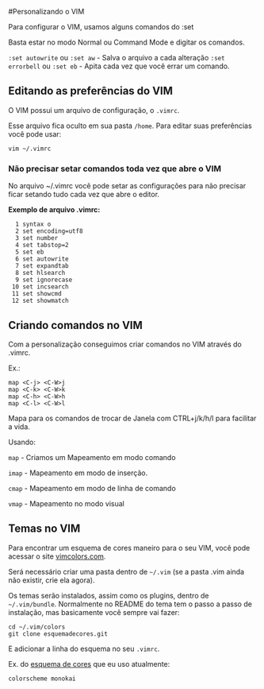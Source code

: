 #Personalizando o VIM

Para configurar o VIM, usamos alguns comandos do :set

Basta estar no modo Normal ou Command Mode e digitar os
comandos.

`:set autowrite` ou `:set aw` - Salva o arquivo a cada alteração
`:set errorbell` ou `:set eb` - Apita cada vez que você errar
um comando.


## Editando as preferências do VIM

O VIM possui um arquivo de configuração, o `.vimrc`.

Esse arquivo fica oculto em sua pasta `/home`. Para editar suas
preferências você pode usar: 

```
vim ~/.vimrc
```

### Não precisar setar comandos toda vez que abre o VIM

No arquivo ~/.vimrc você pode setar as configurações para
não precisar ficar setando tudo cada vez que abre o editor.

**Exemplo de arquivo .vimrc:**

```
  1 syntax o
  2 set encoding=utf8
  3 set number
  4 set tabstop=2
  5 set eb
  6 set autowrite
  7 set expandtab
  8 set hlsearch
  9 set ignorecase
 10 set incsearch
 11 set showcmd
 12 set showmatch
```

## Criando comandos no VIM

Com a personalização conseguimos criar comandos no VIM através do .vimrc.

Ex.:

```
map <C-j> <C-W>j
map <C-k> <C-W>k
map <C-h> <C-W>h
map <C-l> <C-W>l
```

Mapa para os comandos de trocar de Janela com CTRL+j/k/h/l para facilitar a vida.

Usando:

`map`  - Criamos um Mapeamento em modo comando

`imap` - Mapeamento em modo de inserção.

`cmap` - Mapeamento em modo de linha de comando

`vmap` - Mapeamento no modo visual

## Temas no VIM

Para encontrar um  esquema de cores maneiro para o seu VIM, você pode
acessar o site [vimcolors.com](http://vimcolors.com/).

Será necessário criar uma pasta dentro de `~/.vim` (se a pasta .vim ainda não
existir, crie ela agora).

Os temas serão instalados, assim como os plugins, dentro de `~/.vim/bundle`.
Normalmente no README do tema tem o passo a passo de instalação, mas basicamente
você sempre vai fazer:

```
cd ~/.vim/colors
git clone esquemadecores.git
```

E adicionar a linha do esquema no seu `.vimrc`.

Ex. do [esquema de cores](https://github.com/sickill/vim-monokai) que eu uso atualmente:

```
colorscheme monokai 
```
